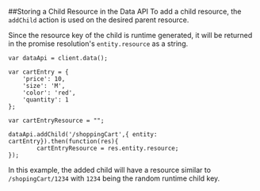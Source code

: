 ##Storing a Child Resource in the Data API
To add a child resource, the `addChild` action is used on the desired parent resource.

Since the resource key of the child is runtime generated, it will be returned in the promise resolution's
`entity.resource` as a string.

```
var dataApi = client.data();

var cartEntry = {
    'price': 10,
    'size': 'M',
    'color': 'red',
    'quantity': 1
};

var cartEntryResource = "";

dataApi.addChild('/shoppingCart',{ entity: cartEntry}).then(function(res){
        cartEntryResource = res.entity.resource;
});
```

In this example, the added child will have a resource similar to `/shopingCart/1234` with `1234` being the random
runtime child key.